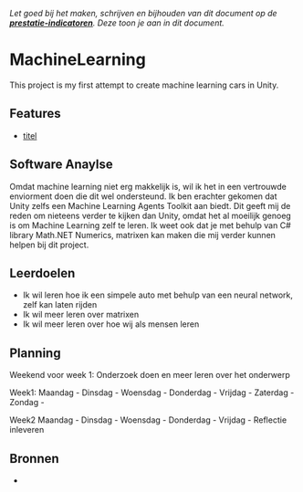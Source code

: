 *Let goed bij het maken, schrijven en bijhouden van dit document op de **[prestatie-indicatoren](https://drive.google.com/drive/folders/1y8l0Zr4E8b6gYJui_pSzQaoWr-gEr6JN?usp=sharing)**. Deze toon je aan in dit document.*

# MachineLearning
This project is my first attempt to create machine learning cars in Unity.

## Features
- [titel](link)

## Software Anaylse 
Omdat machine learning niet erg makkelijk is, wil ik het in een vertrouwde enviorment doen die dit wel ondersteund. Ik ben erachter gekomen dat Unity zelfs een Machine Learning Agents Toolkit aan biedt. Dit geeft mij de reden om nieteens verder te kijken dan Unity, omdat het al moeilijk genoeg is om Machine Learning zelf te leren. Ik weet ook dat je met behulp van C# library Math.NET Numerics, matrixen kan maken die mij verder kunnen helpen bij dit project.

## Leerdoelen 
- Ik wil leren hoe ik een simpele auto met behulp van een neural network, zelf kan laten rijden
- Ik wil meer leren over matrixen
- Ik wil meer leren over hoe wij als mensen leren

## Planning 
Weekend voor week 1: Onderzoek doen en meer leren over het onderwerp

Week1:
Maandag - 
Dinsdag -
Woensdag -
Donderdag - 
Vrijdag - 
Zaterdag - 
Zondag -

Week2
Maandag - 
Dinsdag -
Woensdag -
Donderdag - 
Vrijdag - Reflectie inleveren

## Bronnen
- 
